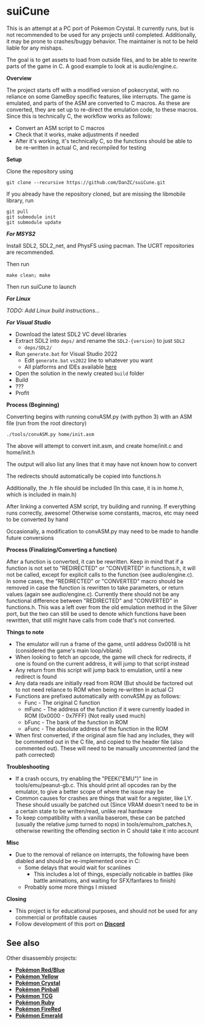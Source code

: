 # suiCune

This is an attempt at a PC port of Pokemon Crystal. It currently runs, but is not recommended to be used for any projects until completed. Additionally, it may be prone to crashes/buggy behavior. The maintainer is not to be held liable for any mishaps.

The goal is to get assets to load from outside files, and to be able to rewrite parts of the game in C. A good example to look at is audio/engine.c.


**Overview**

The project starts off with a modified version of pokecrystal, with no reliance on some GameBoy specific features, like interrupts. The game is emulated, and parts of the ASM are converted to C macros. As these are converted, they are set up to re-direct the emulation code, to these macros. Since this is technically C, the workflow works as follows:
- Convert an ASM script to C macros
- Check that it works, make adjustments if needed
- After it's working, it's technically C, so the functions should be able to be re-written in actual C, and recompiled for testing


**Setup**

Clone the repository using

    git clone --recursive https://github.com/DanZC/suiCune.git

If you already have the repository cloned, but are missing the libmobile library, run

    git pull
    git submodule init
    git submodule update

***For MSYS2***

Install SDL2, SDL2_net, and PhysFS using pacman. The UCRT repositories are recommended.

Then run

    make clean; make

Then run suiCune to launch

***For Linux***

*TODO: Add Linux build instructions...*

***For Visual Studio***

- Download the latest SDL2 VC devel libraries
- Extract SDL2 into `deps/` and rename the `SDL2-{version}` to just `SDL2`
	- `deps/SDL2/`
- Run `generate.bat` for Visual Studio 2022
	- Edit `generate.bat` `vs2022` line to whatever you want
	- All platforms and IDEs available [here](https://premake.github.io/docs/Using-Premake/)
- Open the solution in the newly created `build` folder
- Build
- ???
- Profit


**Process (Beginning)**

Converting begins with running convASM.py (with python 3) with an ASM file (run from the root directory)

    ./tools/convASM.py home/init.asm

The above will attempt to convert init.asm, and create home/init.c and home/init.h

The output will also list any lines that it may have not known how to convert

The redirects should automatically be copied into functions.h

Additionally, the .h file should be included (In this case, it is in home.h, which is included in main.h)

After linking a converted ASM script, try building and running. If everything runs correctly, awesome! Otherwise some constants, macros, etc may need to be converted by hand

Occasionally, a modification to convASM.py may need to be made to handle future conversions


**Process (Finalizing/Converting a function)**

After a function is converted, it can be rewritten. Keep in mind that if a function is not set to "REDIRECTED" or "CONVERTED" in functions.h, it will not be called, except for explicit calls to the function (see audio/engine.c). In some cases, the "REDIRECTED" or "CONVERTED" macro should be removed in case the function is rewritten to take parameters, or return values (again see audio/engine.c). Currently there should not be any functional difference between "REDIRECTED" and "CONVERTED" in functions.h. This was a left over from the old emulation method in the Silver port, but the two can still be used to denote which functions have been rewritten, that still might have calls from code that's not converted.


**Things to note**

- The emulator will run a frame of the game, until address 0x0018 is hit (considered the game's main loop/vblank)
- When looking to fetch an opcode, the game will check for redirects, if one is found on the current address, it will jump to that script instead
- Any return from this script will jump back to emulation, until a new redirect is found
- Any data reads are initially read from ROM (But should be factored out to not need reliance to ROM when being re-written in actual C)
- Functions are prefixed automatically with convASM.py as follows:
    - Func - The original C function
    - mFunc - The address of the function if it were currently loaded in ROM (0x0000 - 0x7FFF) (Not really used much)
    - bFunc - The bank of the function in ROM
    - aFunc - The absolute address of the function in the ROM
- When first converted, if the original asm file had any includes, they will be commented out in the C file, and copied to the header file (also commented out). These will need to be manually uncommented (and the path corrected)


**Troubleshooting**

- If a crash occurs, try enabling the "PEEK("EMU")" line in tools/emu/peanut-gb.c. This should print all opcodes ran by the emulator, to give a better scope of where the issue may be
- Common causes for crashes are things that wait for a register, like LY. These should usually be patched out (Since VRAM doesn't need to be in a certain state to be written/read, unlike real hardware
- To keep compatibility with a vanilla baserom, these can be patched (usually the relative jump turned to nops) in tools/emu/rom_patches.h, otherwise rewriting the offending section in C should take it into account


**Misc**

- Due to the removal of reliance on interrupts, the following have been diabled and should be re-implemented once in C:
    - Some delays that would wait for scanlines
        - This includes a lot of things, especially noticable in battles (like battle animations, and waiting for SFX/fanfares to finish)
    - Probably some more things I missed


**Closing**

- This project is for educational purposes, and should not be used for any commercial or profitable causes
- Follow development of this port on **[Discord](https://discord.gg/29ay2SFRHm)**


## See also

Other disassembly projects:

- [**Pokémon Red/Blue**][pokered]
- [**Pokémon Yellow**][pokeyellow]
- [**Pokémon Crystal**][pokecrystal]
- [**Pokémon Pinball**][pokepinball]
- [**Pokémon TCG**][poketcg]
- [**Pokémon Ruby**][pokeruby]
- [**Pokémon FireRed**][pokefirered]
- [**Pokémon Emerald**][pokeemerald]

[pokered]: https://github.com/pret/pokered
[pokeyellow]: https://github.com/pret/pokeyellow
[pokecrystal]: https://github.com/pret/pokecrystal
[pokepinball]: https://github.com/pret/pokepinball
[poketcg]: https://github.com/pret/poketcg
[pokeruby]: https://github.com/pret/pokeruby
[pokefirered]: https://github.com/pret/pokefirered
[pokeemerald]: https://github.com/pret/pokeemerald
